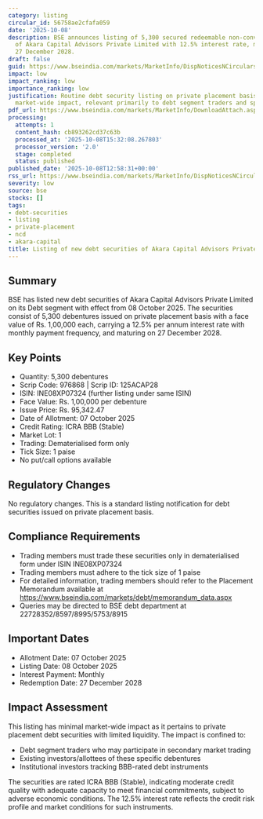 ```yaml
---
category: listing
circular_id: 56758ae2cfafa059
date: '2025-10-08'
description: BSE announces listing of 5,300 secured redeemable non-convertible debentures
  of Akara Capital Advisors Private Limited with 12.5% interest rate, maturing on
  27 December 2028.
draft: false
guid: https://www.bseindia.com/markets/MarketInfo/DispNoticesNCirculars.aspx?Noticeid={9D824F9F-62AA-417D-A18A-1BAE33347739}&noticeno=20251008-41&dt=10/08/2025&icount=41&totcount=62&flag=0
impact: low
impact_ranking: low
importance_ranking: low
justification: Routine debt security listing on private placement basis with limited
  market-wide impact, relevant primarily to debt segment traders and specific investors
pdf_url: https://www.bseindia.com/markets/MarketInfo/DownloadAttach.aspx?id=20251008-41&attachedId=
processing:
  attempts: 1
  content_hash: cb893262cd37c63b
  processed_at: '2025-10-08T15:32:08.267803'
  processor_version: '2.0'
  stage: completed
  status: published
published_date: '2025-10-08T12:58:31+00:00'
rss_url: https://www.bseindia.com/markets/MarketInfo/DispNoticesNCirculars.aspx?Noticeid={9D824F9F-62AA-417D-A18A-1BAE33347739}&noticeno=20251008-41&dt=10/08/2025&icount=41&totcount=62&flag=0
severity: low
source: bse
stocks: []
tags:
- debt-securities
- listing
- private-placement
- ncd
- akara-capital
title: Listing of new debt securities of Akara Capital Advisors Private Limited
---
```


## Summary

BSE has listed new debt securities of Akara Capital Advisors Private Limited on its Debt segment with effect from 08 October 2025. The securities consist of 5,300 debentures issued on private placement basis with a face value of Rs. 1,00,000 each, carrying a 12.5% per annum interest rate with monthly payment frequency, and maturing on 27 December 2028.

## Key Points

- Quantity: 5,300 debentures
- Scrip Code: 976868 | Scrip ID: 125ACAP28
- ISIN: INE08XP07324 (further listing under same ISIN)
- Face Value: Rs. 1,00,000 per debenture
- Issue Price: Rs. 95,342.47
- Date of Allotment: 07 October 2025
- Credit Rating: ICRA BBB (Stable)
- Market Lot: 1
- Trading: Dematerialised form only
- Tick Size: 1 paise
- No put/call options available

## Regulatory Changes

No regulatory changes. This is a standard listing notification for debt securities issued on private placement basis.

## Compliance Requirements

- Trading members must trade these securities only in dematerialised form under ISIN INE08XP07324
- Trading members must adhere to the tick size of 1 paise
- For detailed information, trading members should refer to the Placement Memorandum available at https://www.bseindia.com/markets/debt/memorandum_data.aspx
- Queries may be directed to BSE debt department at 22728352/8597/8995/5753/8915

## Important Dates

- Allotment Date: 07 October 2025
- Listing Date: 08 October 2025
- Interest Payment: Monthly
- Redemption Date: 27 December 2028

## Impact Assessment

This listing has minimal market-wide impact as it pertains to private placement debt securities with limited liquidity. The impact is confined to:

- Debt segment traders who may participate in secondary market trading
- Existing investors/allottees of these specific debentures
- Institutional investors tracking BBB-rated debt instruments

The securities are rated ICRA BBB (Stable), indicating moderate credit quality with adequate capacity to meet financial commitments, subject to adverse economic conditions. The 12.5% interest rate reflects the credit risk profile and market conditions for such instruments.
